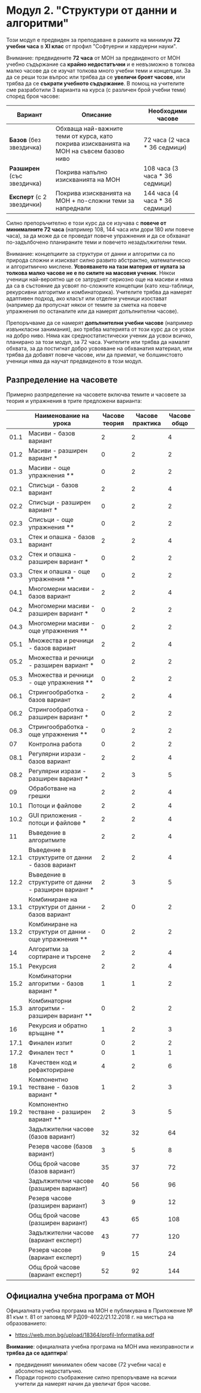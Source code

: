 # Модул 2. "Структури от данни и алгоритми"

Този модул е предвиден за преподаване в рамките на минимум **72 учебни часа** в **XI клас** от профил "Софтуерни и хардуерни науки".

Внимание: предвидените **72 часа** от МОН за предвиденото от МОН учебно съдържание са **крайно недостатъчни** и е невъзможно в толкова малко часове да се изучат толкова много учебни теми и концепции. За да се реши този въпрос или трябва да се **увеличи броят часове**, или трябва да се **съкрати учебното съдържание**. В помощ на учителите сме разработили 3 варианта на курса (с различен брой учебни теми) според броя часове:

| Вариант                     | Описание                        | Необходими часове |
|-----------------------------|---------------------------------|-------------------|
| **Базов** (без звездичка)     | Обхваща най-важните теми от курса, като покрива изискванията на МОН на съвсем базово ниво | 72 часа (2 часа * 36 седмици) |
| **Разширен** (със звездичка)  | Покрива напълно изискванията на МОН | 108 часа (3 часа * 36 седмици) |
| **Експерт** (с 2 звездички)   | Покрива изискванията на МОН + по-сложни теми за напреднали | 144 часа (4 часа * 36 седмици) |
 
Силно препоръчително е този курс да се изучава с **повече от минималните 72 часа** (например 108, 144 часа или дори 180 или повече часа), за да може да се проведат повече упражнения и да се обхванат по-задълбочено планираните теми и повечето незадължителни теми.

Внимание: концепциите за структури от данни и алгоритми са по природа сложни и изискват силно развито абстрактно, математическо и алгоритмично мислене. **Усвояването на тази материя от нулата за толкова малко часове не е по силите на масовия ученик**. Някои ученици най-вероятно ще се затруднят сериозно още на масиви и няма да са в състояние да усвоят по-сложните концепции (като хеш-таблици, рекурсивни алгоритми и комбинаторика). Учителите трябва да намерят адаптивен подход, ако класът или отделни ученици изостават (например да пропуснат някои от темите за сметка на повече упражнения по останалите или да намерят допълнителни часове).

Препоръчваме да се намерят **допълнителни учебни часове** (например извънкласни занимания), ако трябва материята от този курс да се усвои на добро ниво. Няма как средностатистически ученик да усвои всичко, планирано за този модул, за 72 часа. Учителите или трябва да намалят обхвата, за да постигнат добро усвояване на обхванатия материал, или трябва да добавят повече часове, или да приемат, че болшинстовто ученици няма да научат предвиденото в този модул.

## Разпределение на часовете

Примерно разпределение на часовете включва темите и часовете за теория и упражнения в трите предложени варианта:

|      | Наименование на урока                                   | Часове теория | Часове практика | Часове общо |
|------|---------------------------------------------------------|---------------|-----------------|-------------|
| 01.1 | Масиви - базов вариант                                  |       2       |        2        |      4      |
| 01.2 | Масиви - разширен вариант *                             |       0       |        2        |      2      |
| 01.3 | Масиви - още упражнения **                              |       0       |        2        |      2      |
| 02.1 | Списъци - базов вариант                                 |       2       |        2        |      4      |
| 02.2 | Списъци - разширен вариант *                            |       0       |        2        |      2      |
| 02.3 | Списъци - още упражнения **                             |       0       |        2        |      2      |
| 03.1 | Стек и опашка - базов вариант                           |       2       |        2        |      4      |
| 03.2 | Стек и опашка - разширен вариант *                      |       0       |        2        |      2      |
| 03.3 | Стек и опашка - още упражнения **                       |       0       |        2        |      2      |
| 04.1 | Многомерни масиви - базов вариант                       |       2       |        2        |      4      |
| 04.2 | Многомерни масиви - разширен вариант *                  |       0       |        2        |      2      |
| 04.3 | Многомерни масиви - още упражнения **                   |       0       |        2        |      2      |
| 05.1 | Множества и речници - базов вариант                     |       2       |        2        |      4      |
| 05.2 | Множества и речници - разширен вариант *                |       0       |        2        |      2      |
| 05.3 | Множества и речници - още упражнения **                 |       0       |        2        |      2      |
| 06.1 | Стрингообработка - базов вариант                        |       2       |        2        |      4      |
| 06.2 | Стрингообработка - разширен вариант *                   |       0       |        2        |      2      |
| 06.3 | Стрингообработка - още упражнения **                    |       0       |        2        |      2      |
| 07   | Контролна работа                                        |       0       |        2        |      2      |
| 08.1 | Регулярни изрази - базов вариант                        |       2       |        2        |      4      |
| 08.2 | Регулярни изрази - разширен вариант *                   |       2       |        3        |      5      |
| 09   | Обработване на грешки                                   |       2       |        2        |      4      |
| 10.1 | Потоци и файлове                                        |       2       |        2        |      4      |
| 10.2 | GUI приложения - потоци и файлове *                     |       2       |        2        |      4      |
| 11   | Въведение в алгоритмите                                 |       2       |        2        |      4      |
| 12.1 | Въведение в структурите от данни - базов вариант        |       2       |        2        |      4      |
| 12.2 | Въведение в структурите от данни - разширен вариант *   |       2       |        3        |      5      |
| 13.1 | Комбиниране на структури от данни - базов вариант       |       2       |        0        |      2      |
| 13.2 | Комбиниране на структури от данни - още упражнения **   |       0       |        2        |      2      |
| 14   | Алгоритми за сортиране и търсене                        |       2       |        2        |      4      |
| 15.1 | Рекурсия                                                |       2       |        2        |      4      |
| 15.2 | Комбинаторни алгоритми - базов вариант *                |       1       |        1        |      2      |
| 15.3 | Комбинаторни алгоритми - разширен вариант **            |       0       |        2        |      2      |
| 16   | Рекурсия и обратно връщане **                           |       1       |        2        |      3      |
| 17.1 | Финален изпит                                           |       0       |        2        |      2      |
| 17.2 | Финален тест *                                          |       0       |        1        |      1      |
| 18   | Качествен код и рефакториране                           |       4       |        2        |      6      |
| 19.1 | Компонентно тестване - базов вариант *                  |       1       |        2        |      3      |
| 19.2 | Компонентно тестване - разширен вариант **              |       2       |        3        |      5      |
|      | Задължителни часове (базов вариант)                     |      32       |       32        |     64      |
|      | Резерв часове (базов вариант)                           |       3       |        5        |      8      |
|      | Общ брой часове (базов вариант)                         |      35       |       37        |     72      |
|      | Задължителни часове (разширен вариант)                  |      40       |       56        |     96      |
|      | Резерв часове (разширен вариант)                        |       3       |        9        |     12      |
|      | Общ брой часове (разширен вариант)                      |      43       |       65        |    108      |
|      | Задължителни часове (вариант експерт)                   |      43       |       77        |    120      |
|      | Резерв часове (вариант експерт)                         |       9       |       15        |     24      |
|      | Общ брой часове (вариант експерт)                       |      52       |       92        |    144      |


## Официална учебна програма от МОН

Официалната учебна програма на МОН е публикувана в Приложение № 81 към т. 81 от заповед № РД09-4022/21.12.2018 г. на мистъра на образованието:
  - https://web.mon.bg/upload/18364/profil-Informatika.pdf

**Внимание**: официалната учебна програма на МОН има неизправности и **трябва да се адаптира**!
  - предвиденият минимален обем часове (72 учебни часа) е абсолютно недостатъчно.
  - Поради горното съображение силно препоръчваме на всички учители да намерят начин да увеличат броя часове.
